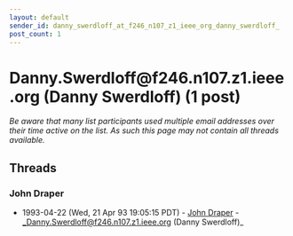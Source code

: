 ```yaml
---
layout: default
sender_id: danny_swerdloff_at_f246_n107_z1_ieee_org_danny_swerdloff_
post_count: 1
---
```


# Danny.Swerdloff<span>@</span>f246.n107.z1.ieee.org (Danny Swerdloff) (1 post)

_Be aware that many list participants used multiple email addresses over their time active on the list. As such this page may not contain all threads available._

## Threads

### John Draper
+ 1993-04-22 (Wed, 21 Apr 93 19:05:15 PDT) - [John Draper](/archive/1993/04/d85d2a199e27878bff015ab329446541852462f73387300c6415bb2f2c483fd3) - _Danny.Swerdloff@f246.n107.z1.ieee.org (Danny Swerdloff)_

